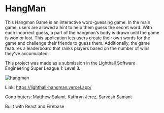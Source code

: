 # HangMan
This Hangman Game is an interactive word-guessing game. In the main game, users are allowed a hint to help them guess the secret word. With each incorrect guess, a part of the hangman's body is drawn until the game is won or lost.
This application lets users create their own words for the game and challenge their friends to guess them.
Additionally, the game features a leaderboard that ranks players based on the number of wins they've accumulated.

This project was made as a submission in the Lighthall Software Engineering Super League 1: Level 3.

![hangman](https://github.com/KathyJDev/lighthall-hangman/assets/65245095/28a131d1-4c83-459c-8c5c-73e2a2559b97)

Link: https://lighthall-hangman.vercel.app/

Contributers: Matthew Salami, Kathryn Jerez, Sarvesh Samant

Built with React and Firebase
